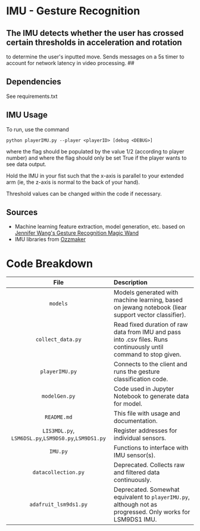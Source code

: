 # IMU - Gesture Recognition #
## The IMU detects whether the user has crossed certain thresholds in acceleration and rotation
 to determine the user's inputted move. Sends messages on a 5s timer to account for
 network latency in video processing. ##

## Dependencies ##
See requirements.txt

## IMU Usage ##

To run, use the command

`python playerIMU.py --player <playerID> [debug <DEBUG>]`

where the flag <playerID> should be populated by the value 1/2 (according to player number)
and where the flag <DEBUG> should only be set True if the player wants to see data output.

Hold the IMU in your fist such that the x-axis is parallel to your extended arm
(ie, the z-axis is normal to the back of your hand).

Threshold values can be changed within the code if necessary.

## Sources ##
* Machine learning feature extraction, model generation, etc. based on [Jennifer Wang's Gesture Recognition Magic Wand](https://github.com/jewang/gesture-demo)
* IMU libraries from [Ozzmaker](https://github.com/ozzmaker/BerryIMU)

# Code Breakdown
| File | Description |
| :---: | :--- |
| `models` | Models generated with machine learning, based on jewang notebook (liear support vector classifier). |
| `collect_data.py` | Read fixed duration of raw data from IMU and pass into .csv files. Runs continuously until command to stop given. |
| `playerIMU.py` | Connects to the client and runs the gesture classification code. |
| `modelGen.py` | Code used in Jupyter Notebook to generate data for model. |
| `README.md` | This file with usage and documentation. |
| `LIS3MDL.py`, `LSM6DSL.py`,`LSM9DS0.py`,`LSM9DS1.py` | Register addresses for individual sensors. |
| `IMU.py` | Functions to interface with IMU sensor(s). |
| `datacollection.py` | Deprecated. Collects raw and filtered data continuously. |
| `adafruit_lsm9ds1.py` | Deprecated. Somewhat equivalent to `playerIMU.py`, although not as progressed. Only works for LSM9DS1 IMU. |
